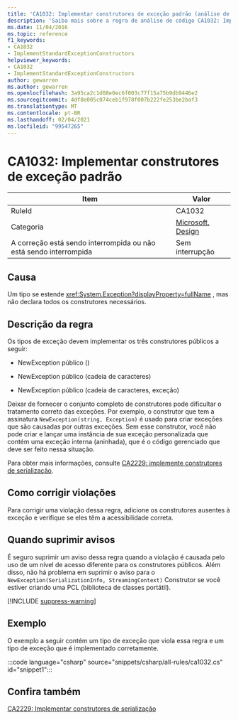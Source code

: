 ```yaml
---
title: 'CA1032: Implementar construtores de exceção padrão (análise de código)'
description: 'Saiba mais sobre a regra de análise de código CA1032: Implementar construtores de exceção padrão'
ms.date: 11/04/2016
ms.topic: reference
f1_keywords:
- CA1032
- ImplementStandardExceptionConstructors
helpviewer_keywords:
- CA1032
- ImplementStandardExceptionConstructors
author: gewarren
ms.author: gewarren
ms.openlocfilehash: 3a95ca2c1d08e0ec6f003c77f15a75b9db9446e2
ms.sourcegitcommit: 4df8e005c074ceb1f978f007b222fe253be2baf3
ms.translationtype: MT
ms.contentlocale: pt-BR
ms.lasthandoff: 02/04/2021
ms.locfileid: "99547265"
---
```

# <a name="ca1032-implement-standard-exception-constructors"></a>CA1032: Implementar construtores de exceção padrão

| Item                                     | Valor            |
|------------------------------------------|------------------|
| RuleId                                   | CA1032           |
| Categoria                                 | [Microsoft. Design](design-warnings.md) |
| A correção está sendo interrompida ou não está sendo interrompida | Sem interrupção     |

## <a name="cause"></a>Causa

Um tipo se estende <xref:System.Exception?displayProperty=fullName> , mas não declara todos os construtores necessários.

## <a name="rule-description"></a>Descrição da regra

Os tipos de exceção devem implementar os três construtores públicos a seguir:

- NewException público ()

- NewException público (cadeia de caracteres)

- NewException público (cadeia de caracteres, exceção)

Deixar de fornecer o conjunto completo de construtores pode dificultar o tratamento correto das exceções. Por exemplo, o construtor que tem a assinatura `NewException(string, Exception)` é usado para criar exceções que são causadas por outras exceções. Sem esse construtor, você não pode criar e lançar uma instância de sua exceção personalizada que contém uma exceção interna (aninhada), que é o código gerenciado que deve ser feito nessa situação.

Para obter mais informações, consulte [CA2229: implemente construtores de serialização](ca2229.md).

## <a name="how-to-fix-violations"></a>Como corrigir violações

Para corrigir uma violação dessa regra, adicione os construtores ausentes à exceção e verifique se eles têm a acessibilidade correta.

## <a name="when-to-suppress-warnings"></a>Quando suprimir avisos

É seguro suprimir um aviso dessa regra quando a violação é causada pelo uso de um nível de acesso diferente para os construtores públicos. Além disso, não há problema em suprimir o aviso para o `NewException(SerializationInfo, StreamingContext)` Construtor se você estiver criando uma PCL (biblioteca de classes portátil).

[!INCLUDE [suppress-warning](../../../../includes/code-analysis/suppress-warning.md)]

## <a name="example"></a>Exemplo

O exemplo a seguir contém um tipo de exceção que viola essa regra e um tipo de exceção que é implementado corretamente.

:::code language="csharp" source="snippets/csharp/all-rules/ca1032.cs" id="snippet1":::

## <a name="see-also"></a>Confira também

[CA2229: Implementar construtores de serialização](ca2229.md)

